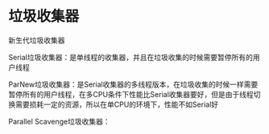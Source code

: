 #  垃圾收集器

新生代垃圾收集器

Serial垃圾收集器：是单线程的收集器，并且在垃圾收集的时候需要暂停所有的用户线程

ParNew垃圾收集器：是Serial收集器的多线程版本，在垃圾收集的时候一样需要暂停所有的用户线程，在多CPU条件下性能比Serial收集器要好，但是由于线程切换需要损耗一定的资源，所以在单CPU的环境下，性能不如Serial好

Parallel Scavenge垃圾收集器：

​	